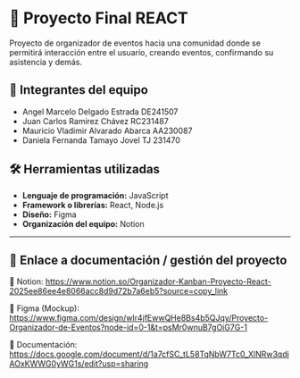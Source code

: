 # 🧩 Proyecto Final REACT

Proyecto de organizador de eventos hacia una comunidad donde se permitirá interacción entre el usuario, creando eventos, confirmando su asistencia y demás.


## 👥 Integrantes del equipo

- Angel Marcelo Delgado Estrada DE241507
- Juan Carlos Ramirez Chávez RC231487
- Mauricio Vladimir Alvarado Abarca AA230087
- Daniela Fernanda Tamayo Jovel TJ 231470


## 🛠️ Herramientas utilizadas

- **Lenguaje de programación:** JavaScript
- **Framework o librerías:** React, Node.js
- **Diseño:** Figma
- **Organización del equipo:** Notion

---

## 🧠 Enlace a documentación / gestión del proyecto

📒 Notion: https://www.notion.so/Organizador-Kanban-Proyecto-React-2025ee86ee4e8066acc8d9d72b7a6eb5?source=copy_link

🎨 Figma (Mockup): https://www.figma.com/design/wlr4jfEwwQHe8Bs4b5QJqy/Proyecto-Organizador-de-Eventos?node-id=0-1&t=psMr0wnuB7gOiG7G-1

📒 Documentación: https://docs.google.com/document/d/1a7cfSC_tL58TqNbW7Tc0_XlNRw3qdjAOxKWWG0yWG1s/edit?usp=sharing

